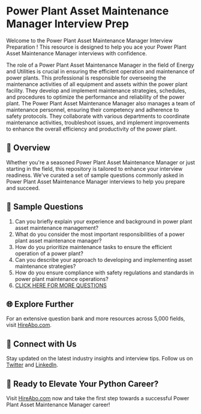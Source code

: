 # Power Plant Asset Maintenance Manager Interview Prep

Welcome to the Power Plant Asset Maintenance Manager Interview Preparation ! This resource is designed to help you ace your Power Plant Asset Maintenance Manager interviews with confidence.

The role of a Power Plant Asset Maintenance Manager in the field of Energy and Utilities is crucial in ensuring the efficient operation and maintenance of power plants. This professional is responsible for overseeing the maintenance activities of all equipment and assets within the power plant facility. They develop and implement maintenance strategies, schedules, and procedures to optimize the performance and reliability of the power plant. The Power Plant Asset Maintenance Manager also manages a team of maintenance personnel, ensuring their competency and adherence to safety protocols. They collaborate with various departments to coordinate maintenance activities, troubleshoot issues, and implement improvements to enhance the overall efficiency and productivity of the power plant.

## 🚀 Overview

Whether you're a seasoned Power Plant Asset Maintenance Manager or just starting in the field, this repository is tailored to enhance your interview readiness. We've curated a set of sample questions commonly asked in Power Plant Asset Maintenance Manager interviews to help you prepare and succeed.

## 📝 Sample Questions

1. Can you briefly explain your experience and background in power plant asset maintenance management?
2. What do you consider the most important responsibilities of a power plant asset maintenance manager?
3. How do you prioritize maintenance tasks to ensure the efficient operation of a power plant?
4. Can you describe your approach to developing and implementing asset maintenance strategies?
5. How do you ensure compliance with safety regulations and standards in power plant maintenance operations?
6. [CLICK HERE FOR MORE QUESTIONS](https://hireabo.com/job/20_4_32/Power%20Plant%20Asset%20Maintenance%20Manager)

## 🌐 Explore Further

For an extensive question bank and more resources across 5,000 fields, visit [HireAbo.com](https://www.hireabo.com).

## 📱 Connect with Us

Stay updated on the latest industry insights and interview tips. Follow us on [Twitter](https://twitter.com/hireabo) and [LinkedIn](https://www.linkedin.com/in/hire-abo-3609972a8/).

## 🚀 Ready to Elevate Your Python Career?

Visit [HireAbo.com](https://www.hireabo.com) now and take the first step towards a successful Power Plant Asset Maintenance Manager career!